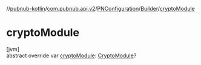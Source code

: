 //[pubnub-kotlin](../../../../index.md)/[com.pubnub.api.v2](../../index.md)/[PNConfiguration](../index.md)/[Builder](index.md)/[cryptoModule](crypto-module.md)

# cryptoModule

[jvm]\
abstract override var [cryptoModule](crypto-module.md): [CryptoModule](../../../../../pubnub-core/pubnub-core-api/pubnub-core-api/com.pubnub.api.crypto/-crypto-module/index.md)?
